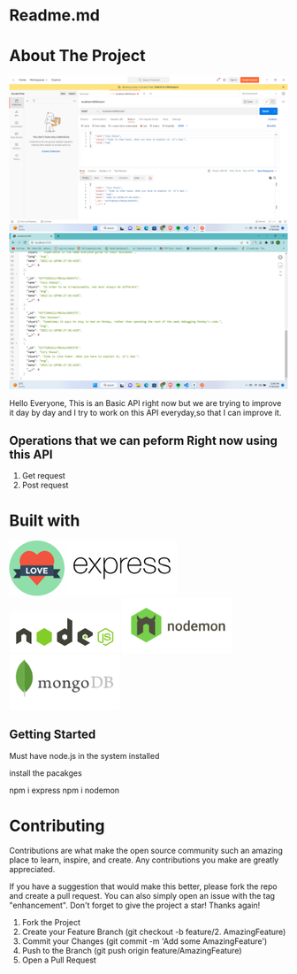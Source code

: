 # Readme.md

# About The Project

<img src="./images/Quote-API JSON-Insert.png" alt="express">
<img src="./images/Quote-API JSON.png" alt="express">


Hello Everyone,
This is an Basic API right now but we are trying to improve it day by day and I try to work on this API everyday,so that I can improve it.

<h2>Operations that we can peform Right now using this API</h2>

1. Get request
2. Post request

# Built with
<img src="./svg/love.svg" alt="express" width="100" height="100">


<img src="./svg/express.svg" alt="express" width="200" height="">

<img src="./svg/node.svg" alt="node" width="200" height="">

<img src="./svg/nodemon.svg" alt="nodemon" width="200" height="">


<img src="./svg/mongodb.svg" alt="nodemon" width="200" height="">


<h2>Getting Started</h2>

Must have node.js in the system installed

install the pacakges

npm i express
npm i nodemon

# Contributing

Contributions are what make the open source community such an amazing place to learn, inspire, and create. Any contributions you make are greatly appreciated.

If you have a suggestion that would make this better, please fork the repo and create a pull request. You can also simply open an issue with the tag "enhancement". Don't forget to give the project a star! Thanks again!

1. Fork the Project
2. Create your Feature Branch (git checkout -b feature/2. AmazingFeature)
3. Commit your Changes (git commit -m 'Add some AmazingFeature')
4. Push to the Branch (git push origin feature/AmazingFeature)
5. Open a Pull Request